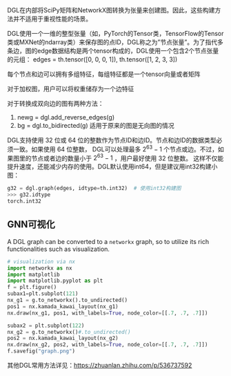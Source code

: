 DGL在内部将SciPy矩阵和NetworkX图转换为张量来创建图。因此，这些构建方法并不适用于重视性能的场景。

DGL使用一个一维的整型张量（如，PyTorch的Tensor类，TensorFlow的Tensor类或MXNet的ndarray类）来保存图的点ID，DGL称之为”节点张量”。为了指代多条边，图的edge数据结构是两个tensor构成的，DGL使用一个包含2个节点张量的元组：
edges = th.tensor([0, 0, 0, 1]), th.tensor([1, 2, 3, 3])

每个节点和边可以拥有多组特征，每组特征都是一个tensor向量或者矩阵

对于加权图，用户可以将权重储存为一个边特征

对于转换成双向边的图有两种方法：
1. newg = dgl.add_reverse_edges(g)
2. bg = dgl.to_bidirected(g) 适用于原来的图是无向图的情况

DGL支持使用 32 位或 64 位的整数作为节点ID和边ID。节点和边ID的数据类型必须一致。如果使用 64 位整数， DGL可以处理最多 $2^{63}-1$ 个节点或边。不过，如果图里的节点或者边的数量小于 $2^{63}-1$ ，用户最好使用 32 位整数。 这样不仅能提升速度，还能减少内存的使用。DGL默认使用int64，但是建议用int32构建小图：
```python
g32 = dgl.graph(edges, idtype=th.int32)  # 使用int32构建图
>>> g32.idtype
torch.int32
```

## GNN可视化
A DGL graph can be converted to a `networkx` graph, so to utilize its rich functionalities such as visualization.
```python
# visualization via nx
import networkx as nx
import matplotlib
import matplotlib.pyplot as plt
f = plt.figure()
subax1=plt.subplot(121)
nx_g1 = g.to_networkx().to_undirected()
pos1 = nx.kamada_kawai_layout(nx_g1)
nx.draw(nx_g1, pos1, with_labels=True, node_color=[[.7, .7, .7]])

subax2 = plt.subplot(122)
nx_g2 = g.to_networkx()#.to_undirected()
pos2 = nx.kamada_kawai_layout(nx_g2)
nx.draw(nx_g2, pos2, with_labels=True, node_color=[[.7, .7, .7]])
f.savefig("graph.png")
```

其他DGL常用方法详见：https://zhuanlan.zhihu.com/p/536737592